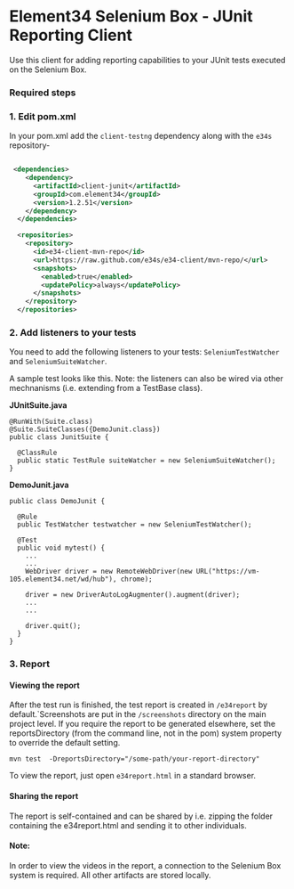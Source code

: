 # Element34 Selenium Box - JUnit Reporting Client

Use this client for adding reporting capabilities to your JUnit tests executed on the Selenium Box.

### Required steps
### 1. Edit pom.xml 
In your pom.xml add the ``client-testng`` dependency along with the ``e34s`` repository-  
```xml

 <dependencies>
    <dependency>
      <artifactId>client-junit</artifactId>
      <groupId>com.element34</groupId>
      <version>1.2.51</version>
    </dependency>
  </dependencies>
```

```xml
  <repositories>
    <repository>
      <id>e34-client-mvn-repo</id>
      <url>https://raw.github.com/e34s/e34-client/mvn-repo/</url>
      <snapshots>
        <enabled>true</enabled>
        <updatePolicy>always</updatePolicy>
      </snapshots>
    </repository>
  </repositories>
```


### 2. Add listeners to your tests
You need to add the following listeners to your tests: ``SeleniumTestWatcher`` and ``SeleniumSuiteWatcher``. 

A sample test looks like this. Note: the listeners can also be wired via other mechnanisms (i.e. extending from a TestBase class). 

**JUnitSuite.java**
```
@RunWith(Suite.class)
@Suite.SuiteClasses({DemoJunit.class})
public class JunitSuite {

  @ClassRule
  public static TestRule suiteWatcher = new SeleniumSuiteWatcher();
}
```

**DemoJunit.java**
```
public class DemoJunit {

  @Rule
  public TestWatcher testwatcher = new SeleniumTestWatcher();

  @Test
  public void mytest() {
    ...
    ...
    WebDriver driver = new RemoteWebDriver(new URL("https://vm-105.element34.net/wd/hub"), chrome);

    driver = new DriverAutoLogAugmenter().augment(driver);
    ...
    ...
    
    driver.quit();
  }
}
```

### 3. Report
#### Viewing the report
After the test run is finished, the test report is created in ```/e34report``` by default.`Screenshots are put in the ```/screenshots```  directory on the main project level. 
If you require the report to be generated elsewhere, set the reportsDirectory (from the command line, not in the pom) system property to override the default setting. 
```
mvn test  -DreportsDirectory="/some-path/your-report-directory" 
```

To view the report, just open ```e34report.html``` in a standard browser. 

#### Sharing the report
The report is self-contained and can be shared by i.e. zipping the folder containing the e34report.html and sending it to other individuals. 

#### Note: 
In order to view the videos in the report, a connection to the Selenium Box system is required. All other artifacts are stored locally. 

